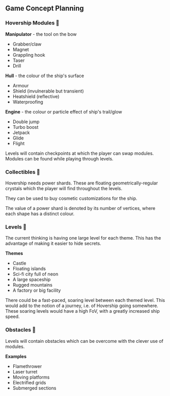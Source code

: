 ## Game Concept Planning

### Hovership Modules :wrench:

**Manipulator** - the tool on the bow
- Grabber/claw
- Magnet
- Grappling hook
- Taser
- Drill

**Hull** - the colour of the ship's surface
- Armour
- Shield (invulnerable but transient)
- Heatshield (reflective)
- Waterproofing

**Engine** - the colour or particle effect of ship's trail/glow
- Double jump
- Turbo boost
- Jetpack
- Glide
- Flight

Levels will contain checkpoints at which the player can swap modules.
Modules can be found while playing through levels.

### Collectibles :gem:

Hovership needs power shards. These are floating geometrically-regular crystals
which the player will find throughout the levels.

They can be used to buy cosmetic customizations for the ship.

The value of a power shard is denoted by its number of vertices, where each
shape has a distinct colour.

### Levels :sunrise_over_mountains:

The current thinking is having one large level for each theme.
This has the advantage of making it easier to hide secrets.

**Themes**
- Castle
- Floating islands
- Sci-fi city full of neon
- A large spaceship
- Rugged mountains
- A factory or big facility

There could be a fast-paced, soaring level between each themed level.
This would add to the notion of a journey, i.e. of Hovership going somewhere.
These soaring levels would have a high FoV, with a greatly increased ship speed.

### Obstacles :no_entry_sign:

Levels will contain obstacles which can be overcome with the clever use of modules.

**Examples**
- Flamethrower
- Laser turret
- Moving platforms
- Electrified grids
- Submerged sections
